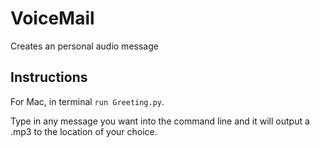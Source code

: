 # VoiceMail

Creates an personal audio message 

## Instructions

For Mac, in terminal `run Greeting.py`.

Type in any message you want into the command line and it will output a .mp3 to the location of your choice.
